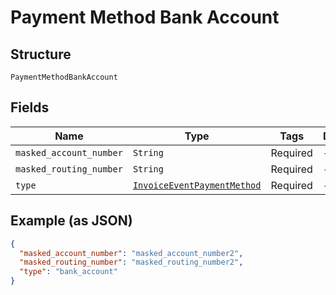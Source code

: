
# Payment Method Bank Account

## Structure

`PaymentMethodBankAccount`

## Fields

| Name | Type | Tags | Description |
|  --- | --- | --- | --- |
| `masked_account_number` | `String` | Required | - |
| `masked_routing_number` | `String` | Required | - |
| `type` | [`InvoiceEventPaymentMethod`](../../doc/models/invoice-event-payment-method.md) | Required | - |

## Example (as JSON)

```json
{
  "masked_account_number": "masked_account_number2",
  "masked_routing_number": "masked_routing_number2",
  "type": "bank_account"
}
```

